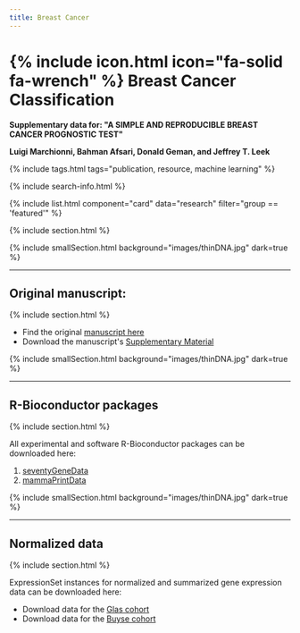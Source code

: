 ```yaml
---
title: Breast Cancer
---
```


# {% include icon.html icon="fa-solid fa-wrench" %} Breast Cancer Classification

**Supplementary data for: "A SIMPLE AND REPRODUCIBLE BREAST CANCER PROGNOSTIC TEST"**

**Luigi Marchionni, Bahman Afsari, Donald Geman, and Jeffrey T. Leek**


{% include tags.html tags="publication, resource, machine learning" %}

{% include search-info.html %}

{% include list.html component="card" data="research" filter="group == 'featured'" %}

{% include section.html %}

{% include smallSection.html background="images/thinDNA.jpg" dark=true %}
***
## Original manuscript: 
{% include section.html %}

- Find the original [manuscript here](https://bmcgenomics.biomedcentral.com/articles/10.1186/1471-2164-14-336)
- Download the manuscript's [Supplementary Material](http://marchionnilab.org/data/breastTSP/Supplement.pdf)


{% include smallSection.html background="images/thinDNA.jpg" dark=true %}
***
## R-Bioconductor packages
{% include section.html %}

All experimental and software R-Bioconductor packages can be downloaded here:

1. [seventyGeneData](https://bioconductor.org/packages/release/data/experiment/html/seventyGeneData.html)
2. [mammaPrintData](https://bioconductor.org/packages/release/data/experiment/html/mammaPrintData.html)


{% include smallSection.html background="images/thinDNA.jpg" dark=true %}
***
## Normalized data
{% include section.html %}

ExpressionSet instances for normalized and summarized gene expression data can be downloaded here:

- Download data for the [Glas cohort](https://marchionnilab.org/data/breastTSP/glasEset.rda)
- Download data for the [Buyse cohort](https://marchionnilab.org/bdata/reastTSP/buyseEset.rda)

